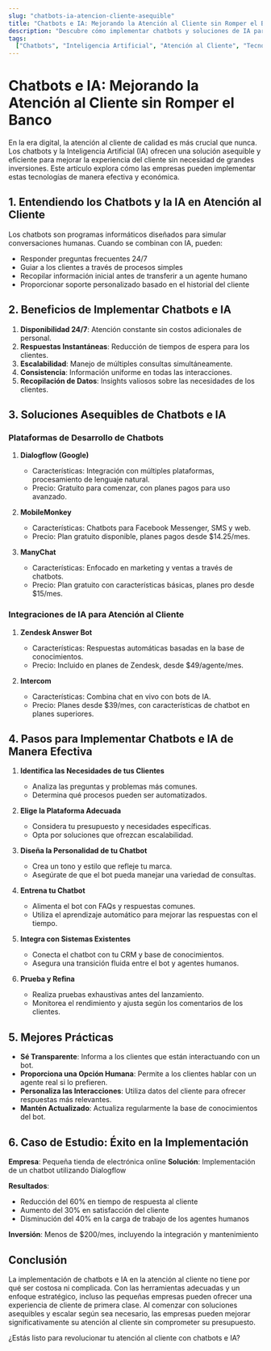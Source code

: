```yaml
---
slug: "chatbots-ia-atencion-cliente-asequible"
title: "Chatbots e IA: Mejorando la Atención al Cliente sin Romper el Banco"
description: "Descubre cómo implementar chatbots y soluciones de IA para mejorar la atención al cliente de forma económica y efectiva en tu negocio."
tags:
  ["Chatbots", "Inteligencia Artificial", "Atención al Cliente", "Tecnología"]
---
```


# Chatbots e IA: Mejorando la Atención al Cliente sin Romper el Banco

En la era digital, la atención al cliente de calidad es más crucial que nunca. Los chatbots y la Inteligencia Artificial (IA) ofrecen una solución asequible y eficiente para mejorar la experiencia del cliente sin necesidad de grandes inversiones. Este artículo explora cómo las empresas pueden implementar estas tecnologías de manera efectiva y económica.

## 1. Entendiendo los Chatbots y la IA en Atención al Cliente

Los chatbots son programas informáticos diseñados para simular conversaciones humanas. Cuando se combinan con IA, pueden:

- Responder preguntas frecuentes 24/7
- Guiar a los clientes a través de procesos simples
- Recopilar información inicial antes de transferir a un agente humano
- Proporcionar soporte personalizado basado en el historial del cliente

## 2. Beneficios de Implementar Chatbots e IA

1. **Disponibilidad 24/7**: Atención constante sin costos adicionales de personal.
2. **Respuestas Instantáneas**: Reducción de tiempos de espera para los clientes.
3. **Escalabilidad**: Manejo de múltiples consultas simultáneamente.
4. **Consistencia**: Información uniforme en todas las interacciones.
5. **Recopilación de Datos**: Insights valiosos sobre las necesidades de los clientes.

## 3. Soluciones Asequibles de Chatbots e IA

### Plataformas de Desarrollo de Chatbots

1. **Dialogflow (Google)**

   - Características: Integración con múltiples plataformas, procesamiento de lenguaje natural.
   - Precio: Gratuito para comenzar, con planes pagos para uso avanzado.

2. **MobileMonkey**

   - Características: Chatbots para Facebook Messenger, SMS y web.
   - Precio: Plan gratuito disponible, planes pagos desde \$14.25/mes.

3. **ManyChat**
   - Características: Enfocado en marketing y ventas a través de chatbots.
   - Precio: Plan gratuito con características básicas, planes pro desde \$15/mes.

### Integraciones de IA para Atención al Cliente

1. **Zendesk Answer Bot**

   - Características: Respuestas automáticas basadas en la base de conocimientos.
   - Precio: Incluido en planes de Zendesk, desde \$49/agente/mes.

2. **Intercom**
   - Características: Combina chat en vivo con bots de IA.
   - Precio: Planes desde \$39/mes, con características de chatbot en planes superiores.

## 4. Pasos para Implementar Chatbots e IA de Manera Efectiva

1. **Identifica las Necesidades de tus Clientes**

   - Analiza las preguntas y problemas más comunes.
   - Determina qué procesos pueden ser automatizados.

2. **Elige la Plataforma Adecuada**

   - Considera tu presupuesto y necesidades específicas.
   - Opta por soluciones que ofrezcan escalabilidad.

3. **Diseña la Personalidad de tu Chatbot**

   - Crea un tono y estilo que refleje tu marca.
   - Asegúrate de que el bot pueda manejar una variedad de consultas.

4. **Entrena tu Chatbot**

   - Alimenta el bot con FAQs y respuestas comunes.
   - Utiliza el aprendizaje automático para mejorar las respuestas con el tiempo.

5. **Integra con Sistemas Existentes**

   - Conecta el chatbot con tu CRM y base de conocimientos.
   - Asegura una transición fluida entre el bot y agentes humanos.

6. **Prueba y Refina**
   - Realiza pruebas exhaustivas antes del lanzamiento.
   - Monitorea el rendimiento y ajusta según los comentarios de los clientes.

## 5. Mejores Prácticas

- **Sé Transparente**: Informa a los clientes que están interactuando con un bot.
- **Proporciona una Opción Humana**: Permite a los clientes hablar con un agente real si lo prefieren.
- **Personaliza las Interacciones**: Utiliza datos del cliente para ofrecer respuestas más relevantes.
- **Mantén Actualizado**: Actualiza regularmente la base de conocimientos del bot.

## 6. Caso de Estudio: Éxito en la Implementación

**Empresa**: Pequeña tienda de electrónica online
**Solución**: Implementación de un chatbot utilizando Dialogflow

**Resultados**:

- Reducción del 60% en tiempo de respuesta al cliente
- Aumento del 30% en satisfacción del cliente
- Disminución del 40% en la carga de trabajo de los agentes humanos

**Inversión**: Menos de \$200/mes, incluyendo la integración y mantenimiento

## Conclusión

La implementación de chatbots e IA en la atención al cliente no tiene por qué ser costosa ni complicada. Con las herramientas adecuadas y un enfoque estratégico, incluso las pequeñas empresas pueden ofrecer una experiencia de cliente de primera clase. Al comenzar con soluciones asequibles y escalar según sea necesario, las empresas pueden mejorar significativamente su atención al cliente sin comprometer su presupuesto.

¿Estás listo para revolucionar tu atención al cliente con chatbots e IA?

